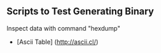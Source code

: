 Scripts to Test Generating Binary
----

Inspect data with command "hexdump"

- [Ascii Table] (http://ascii.cl/)
